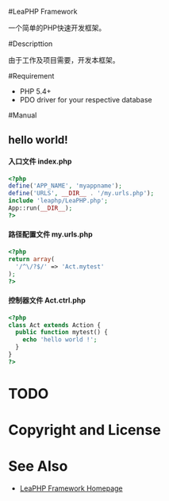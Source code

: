 #LeaPHP Framework

一个简单的PHP快速开发框架。

#Descripttion

由于工作及项目需要，开发本框架。


#Requirement
* PHP 5.4+
* PDO driver for your respective database

#Manual
## hello world!

#### 入口文件 index.php
```php
<?php
define('APP_NAME', 'myappname');
define('URLS', __DIR__ . '/my.urls.php');
include 'leaphp/LeaPHP.php';
App::run(__DIR__);
?>
```

#### 路径配置文件 my.urls.php
```php
<?php
return array(
  '/^\/?$/' => 'Act.mytest'
);
?>
```

#### 控制器文件 Act.ctrl.php
```php
<?php
class Act extends Action {
  public function mytest() {
    echo 'hello world !';
  }
}
?>
```

TODO
====

Copyright and License
====

See Also
====
* [LeaPHP Framework Homepage](http://leaphp.net)
